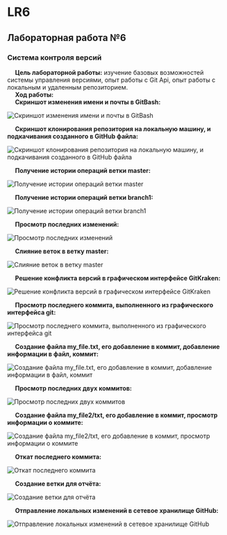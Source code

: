 # LR6
## **Лабораторная работа №6**
### **Система контроля версий** 
&emsp; **Цель лабораторной работы:** изучение базовых возможностей системы 
управления версиями, опыт работы с Git Api, опыт работы с локальным и 
удаленным репозиторием. <br/>
&emsp; **Ход работы:** <br/>
&emsp; **Скриншот изменения имени и почты в GitBash:** <br/>

![Скриншот изменения имени и почты в GitBash](https://github.com/EkaterinaPchelenko/LR6/blob/lr6/pictures/%D0%A1%D0%BD%D0%B8%D0%BC%D0%BE%D0%BA%20%D1%8D%D0%BA%D1%80%D0%B0%D0%BD%D0%B0%202023-11-16%20183020.png) <br/>

&emsp; **Скриншот клонирования репозитория на локальную машину, и подкачивания созданного в GitHub файла:** <br/>

![Скриншот клонирования репозитория на локальную машину, и подкачивания созданного в GitHub файла](https://github.com/EkaterinaPchelenko/LR6/blob/lr6/pictures/%D0%A1%D0%BD%D0%B8%D0%BC%D0%BE%D0%BA%20%D1%8D%D0%BA%D1%80%D0%B0%D0%BD%D0%B0%202023-11-16%20190110.png)<br/>

&emsp; **Получение истории операций ветки master:** <br/>

![Получение истории операций ветки master](https://github.com/EkaterinaPchelenko/LR6/blob/lr6/pictures/%D0%A1%D0%BD%D0%B8%D0%BC%D0%BE%D0%BA%20%D1%8D%D0%BA%D1%80%D0%B0%D0%BD%D0%B0%202023-11-16%20190254.png)<br/>

&emsp; **Получение истории операций ветки branch1:** <br/>

![Получение истории операций ветки branch1](https://github.com/EkaterinaPchelenko/LR6/blob/lr6/pictures/%D0%A1%D0%BD%D0%B8%D0%BC%D0%BE%D0%BA%20%D1%8D%D0%BA%D1%80%D0%B0%D0%BD%D0%B0%202023-11-16%20190350.png) <br/>

&emsp; **Просмотр последних изменений:** <br/>

![Просмотр последних изменений](https://github.com/EkaterinaPchelenko/LR6/blob/lr6/pictures/%D0%A1%D0%BD%D0%B8%D0%BC%D0%BE%D0%BA%20%D1%8D%D0%BA%D1%80%D0%B0%D0%BD%D0%B0%202023-11-16%20190555.png) <br/>

&emsp; **Слияние веток в ветку master:** <br/>

![Слияние веток в ветку master](https://github.com/EkaterinaPchelenko/LR6/blob/lr6/pictures/%D0%A1%D0%BD%D0%B8%D0%BC%D0%BE%D0%BA%20%D1%8D%D0%BA%D1%80%D0%B0%D0%BD%D0%B0%202023-11-16%20191157.png) <br/>

&emsp; **Решение конфликта версий в графическом интерфейсе GitKraken:** <br/>

![Решение конфликта версий в графическом интерфейсе GitKraken](https://github.com/EkaterinaPchelenko/LR6/blob/lr6/pictures/%D0%A1%D0%BD%D0%B8%D0%BC%D0%BE%D0%BA%20%D1%8D%D0%BA%D1%80%D0%B0%D0%BD%D0%B0%202023-11-16%20191929.png) <br/>

&emsp; **Просмотр последнего коммита, выполненного из графического интерфейса git:** <br/>

![Просмотр последнего коммита, выполненного из графического интерфейса git](https://github.com/EkaterinaPchelenko/LR6/blob/lr6/pictures/%D0%A1%D0%BD%D0%B8%D0%BC%D0%BE%D0%BA%20%D1%8D%D0%BA%D1%80%D0%B0%D0%BD%D0%B0%202023-11-16%20192411.png) <br/>

&emsp; **Создание файла my_file.txt, его добавление в коммит, добавление информации в файл, коммит:** <br/>

![Создание файла my_file.txt, его добавление в коммит, добавление информации в файл, коммит](https://github.com/EkaterinaPchelenko/LR6/blob/lr6/pictures/%D0%A1%D0%BD%D0%B8%D0%BC%D0%BE%D0%BA%20%D1%8D%D0%BA%D1%80%D0%B0%D0%BD%D0%B0%202023-11-16%20192743.png) <br/>

&emsp; **Просмотр последних двух коммитов:** <br/>

![Просмотр последних двух коммитов](https://github.com/EkaterinaPchelenko/LR6/blob/lr6/pictures/%D0%A1%D0%BD%D0%B8%D0%BC%D0%BE%D0%BA%20%D1%8D%D0%BA%D1%80%D0%B0%D0%BD%D0%B0%202023-11-16%20192756.png) <br/>

&emsp; **Cоздание файла my_file2/txt, его добавление в коммит, просмотр информации о коммите:** <br/>

![Создание файла my_file2/txt, его добавление в коммит, просмотр информации о коммите](https://github.com/EkaterinaPchelenko/LR6/blob/lr6/pictures/%D0%A1%D0%BD%D0%B8%D0%BC%D0%BE%D0%BA%20%D1%8D%D0%BA%D1%80%D0%B0%D0%BD%D0%B0%202023-11-16%20193030.png) <br/>

&emsp; **Откат последнего коммита:** <br/>

![Откат последнего коммита](https://github.com/EkaterinaPchelenko/LR6/blob/lr6/pictures/%D0%A1%D0%BD%D0%B8%D0%BC%D0%BE%D0%BA%20%D1%8D%D0%BA%D1%80%D0%B0%D0%BD%D0%B0%202023-11-16%20193414.png) <br/>

&emsp; **Создание ветки для отчёта:** <br/>

![Создание ветки для отчёта](https://github.com/EkaterinaPchelenko/LR6/blob/lr6/pictures/%D0%A1%D0%BD%D0%B8%D0%BC%D0%BE%D0%BA%20%D1%8D%D0%BA%D1%80%D0%B0%D0%BD%D0%B0%202023-11-16%20203343.png) <br/>

&emsp; **Отправление локальных изменений в сетевое хранилище GitHub:** <br/>

![Отправление локальных изменений в сетевое хранилище GitHub](https://github.com/EkaterinaPchelenko/LR6/blob/lr6/pictures/%D0%A1%D0%BD%D0%B8%D0%BC%D0%BE%D0%BA%20%D1%8D%D0%BA%D1%80%D0%B0%D0%BD%D0%B0%202023-11-16%20200541.png) <br/>
